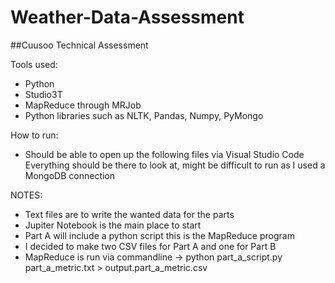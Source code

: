 # Weather-Data-Assessment
##Cuusoo Technical Assessment

<p> Tools used: </p>
<ul>
  <li>Python</li>
  <li>Studio3T</li>
  <li>MapReduce through MRJob</li>
  <li>Python libraries such as NLTK, Pandas, Numpy, PyMongo</li>
 </ul>

<p> How to run: </p>
<ul>
  <li>Should be able to open up the following files via Visual Studio Code </li.
  <li>Everything should be there to look at, might be difficult to run as I used a MongoDB connection</li>
</ul>

<p> NOTES: </p>
<ul>
  <li>Text files are to write the wanted data for the parts</li>
  <li>Jupiter Notebook is the main place to start</li>
  <li>Part A will include a python script this is the MapReduce program</li>
  <li>I decided to make two CSV files for Part A and one for Part B</li>
  <li>MapReduce is run via commandline -> python part_a_script.py part_a_metric.txt > output.part_a_metric.csv</li>
</ul>
